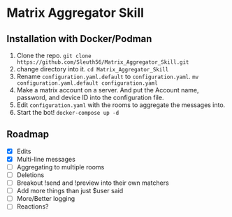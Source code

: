 # Matrix Aggregator Skill

## Installation with Docker/Podman
1. Clone the repo. `git clone https://github.com/Sleuth56/Matrix_Aggregator_Skill.git`
2. change directory into it. `cd Matrix_Aggregator_Skill`
3. Rename `configuration.yaml.default` to `configuration.yaml`. `mv configuration.yaml.default configuration.yaml`
4. Make a matrix account on a server. And put the Account name, password, and device ID into the configuration file.
5. Edit `configuration.yaml` with the rooms to aggregate the messages into.
6. Start the bot! `docker-compose up -d`


## Roadmap
- [x] Edits
- [x] Multi-line messages
- [ ] Aggregating to multiple rooms
- [ ] Deletions
- [ ] Breakout !send and !preview into their own matchers
- [ ] Add more things than just $user said
- [ ] More/Better logging
- [ ] Reactions?